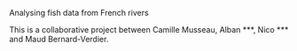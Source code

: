 Analysing fish data from French rivers

This is a collaborative project between Camille Musseau, Alban ***, Nico *** and Maud Bernard-Verdier.